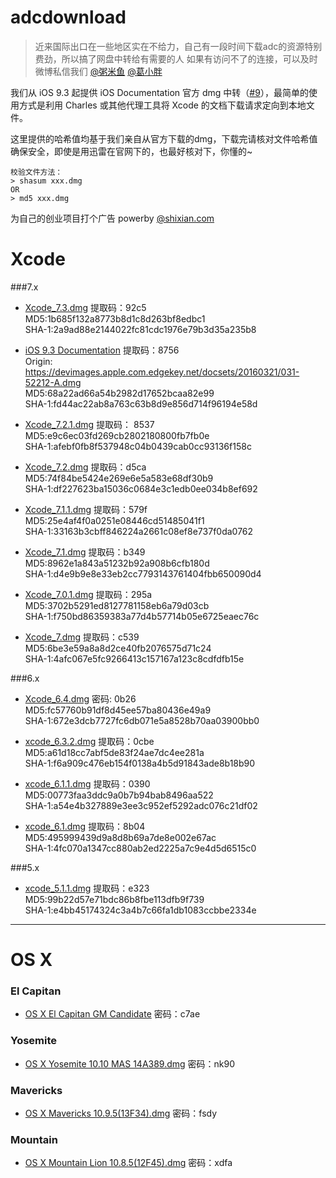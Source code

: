 adcdownload
===========
>近来国际出口在一些地区实在不给力，自己有一段时间下载adc的资源特别费劲，所以搞了网盘中转给有需要的人
如果有访问不了的连接，可以及时微博私信我们 [@粥米鱼](http://weibo.com/bcker) [@葛小胖](http://weibo.com/1887872152)

我们从 iOS 9.3 起提供 iOS Documentation 官方 dmg 中转（[#9](https://github.com/iBcker/adcdownload/issues/9)），最简单的使用方式是利用 Charles 或其他代理工具将 Xcode 的文档下载请求定向到本地文件。

这里提供的哈希值均基于我们亲自从官方下载的dmg，下载完请核对文件哈希值确保安全，即使是用迅雷在官网下的，也最好核对下，你懂的~
    
    校验文件方法：
    > shasum xxx.dmg
    OR
    > md5 xxx.dmg
    


为自己的创业项目打个广告 powerby [@shixian.com](http://shixian.com?f=adcdownload)


Xcode
====

###7.x


- [Xcode_7.3.dmg](https://yunpan.cn/cY48nVBwHc37b) 提取码：92c5 <br/>
  MD5:1b685f132a8773b8d1c8d263bf8edbc1 <br/>
  SHA-1:2a9ad88e2144022fc81cdc1976e79b3d35a235b8
  
- [iOS 9.3 Documentation](https://yunpan.cn/cqybPxdN5ZWig) 提取码：8756 <br/>
  Origin: https://devimages.apple.com.edgekey.net/docsets/20160321/031-52212-A.dmg <br/>
  MD5:68a22ad66a54b2982d17652bcaa82e99 <br/>
  SHA-1:fd44ac22ab8a763c63b8d9e856d714f96194e58d

- [Xcode_7.2.1.dmg](https://yunpan.cn/cxzstpuTBq2Yq) 提取码： 8537 <br/>
  MD5:e9c6ec03fd269cb2802180800fb7fb0e <br/>
  SHA-1:afebf0fb8f537948c04b0439cab0cc93136f158c

- [Xcode_7.2.dmg](http://yunpan.cn/c3BDDzgNSeN2B) 提取码：d5ca <br/>
  MD5:74f84be5424e269e6e5a583e68df30b9 <br/>
  SHA-1:df227623ba15036c0684e3c1edb0ee034b8ef692

- [Xcode_7.1.1.dmg](http://yunpan.cn/cLFWaV5W4zLL7) 提取码：579f <br/>
  MD5:25e4af4f0a0251e08446cd51485041f1 <br/>
  SHA-1:33163b3cbff846224a2661c08ef8e737f0da0762

- [Xcode_7.1.dmg](http://yunpan.cn/cFBqSGQ99mkjP) 提取码：b349 <br/>
  MD5:8962e1a843a51232b92a908b6cfb180d <br/>
  SHA-1:d4e9b9e8e33eb2cc7793143761404fbb650090d4

- [Xcode_7.0.1.dmg](http://yunpan.cn/cH2tKSUJbSaya) 提取码：295a <br/>
  MD5:3702b5291ed8127781158eb6a79d03cb <br/>
  SHA-1:f750bd86359383a77d4b57714b05e6725eaec76c
 
- [Xcode_7.dmg](http://yunpan.cn/cHw4PYAUZZrGZ) 提取码：c539 <br/>
  MD5:6be3e59a8a8d2ce40fb2076575d71c24 <br/>
  SHA-1:4afc067e5fc9266413c157167a123c8cdfdfb15e

###6.x

- [Xcode_6.4.dmg](http://yunpan.cn/cHw4F8gXebcA4) 密码: 0b26 <br/>
  MD5:fc57760b91df8d45ee57ba80436e49a9 <br/>
  SHA-1:672e3dcb7727fc6db071e5a8528b70aa03900bb0

- [xcode_6.3.2.dmg](http://yunpan.cn/cHQQNVvmqitGb) 提取码：0cbe <br/>
  MD5:a61d18cc7abf5de83f24ae7dc4ee281a <br/>
  SHA-1:f6a909c476eb154f0138a4b5d91843ade8b18b90
  
- [xcode_6.1.1.dmg](http://yunpan.cn/cHw4muZ3nbzHC) 提取码：0390 <br/>
  MD5:00773faa3ddc9a0b7b94bab8496aa522 <br/>
  SHA-1:a54e4b327889e3ee3c952ef5292adc076c21df02

- [xcode_6.1.dmg](http://yunpan.cn/cHw4cSXdTGYEn) 提取码：8b04 <br/>
  MD5:495999439d9a8d8b69a7de8e002e67ac <br/>
  SHA-1:4fc070a1347cc880ab2ed2225a7c9e4d5d6515c0

###5.x

- [xcode_5.1.1.dmg](http://yunpan.cn/cHcMmuXkUms7K) 提取码：e323 <br/>
  MD5:99b22d57e71bdc86b8fbe113dfb9f739 <br/>
  SHA-1:e4bb45174324c3a4b7c66fa1db1083ccbbe2334e


- - - -
OS X
====

### El Capitan

- [OS X El Capitan GM Candidate](http://yunpan.cn/cHw48r8Lhi9nh) 密码：c7ae

### Yosemite

- [OS X Yosemite 10.10 MAS 14A389.dmg](http://pan.baidu.com/s/1i3y1paP) 密码：nk90

### Mavericks
- [OS X Mavericks 10.9.5(13F34).dmg](http://pan.baidu.com/s/1qWI5MhQ) 密码：fsdy

### Mountain

- [OS X Mountain Lion 10.8.5(12F45).dmg](http://pan.baidu.com/s/1o6zCWEA) 密码：xdfa


